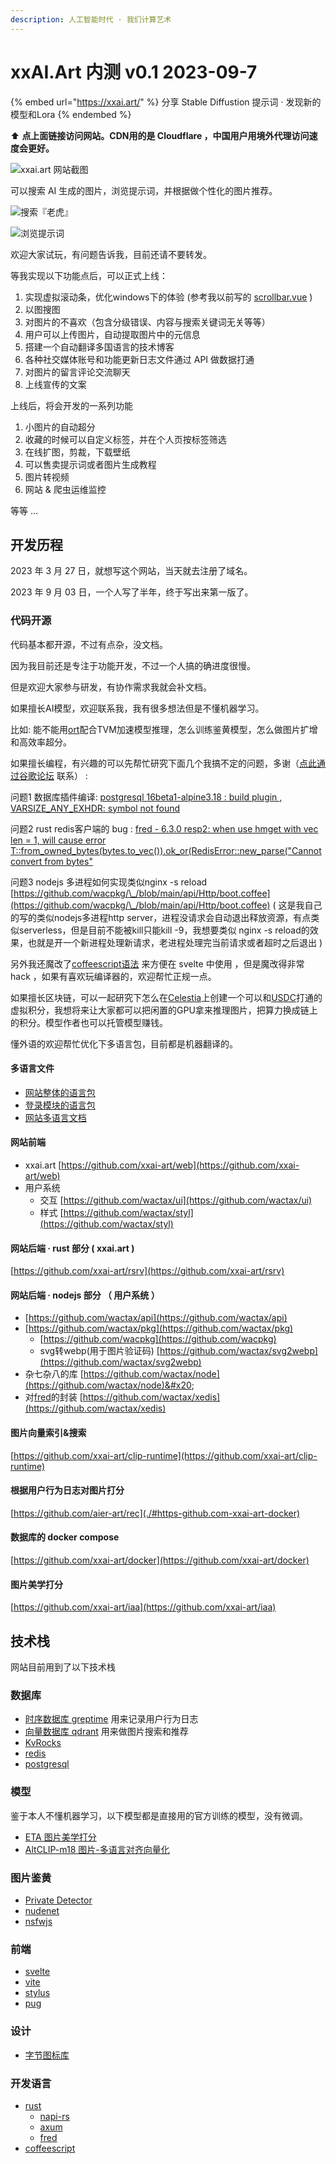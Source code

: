 ```yaml
---
description: 人工智能时代 · 我们计算艺术
---
```


# xxAI.Art 内测 v0.1 2023-09-7

{% embed url="https://xxai.art/" %}
分享 Stable Diffustion 提示词 · 发现新的模型和Lora
{% endembed %}

⬆️ **点上面链接访问网站。CDN用的是 Cloudflare ，中国用户用境外代理访问速度会更好。**

![xxai.art 网站截图](https://i-01.eu.org/2023/09/xw0hXTH.webp)

可以搜索 AI 生成的图片，浏览提示词，并根据做个性化的图片推荐。

![搜索『老虎』](https://i-01.eu.org/2023/09/ALINMve.webp)

![浏览提示词](https://i-01.eu.org/2023/09/p8GS2IL.webp)

欢迎大家试玩，有问题告诉我，目前还请不要转发。

等我实现以下功能点后，可以正式上线：

1. 实现虚拟滚动条，优化windows下的体验 (参考我以前写的 [scrollbar.vue](https://gist.github.com/zew13/a48b41505cbd52afa880435f9c115a25) )
2. 以图搜图
3. 对图片的不喜欢（包含分级错误、内容与搜索关键词无关等等）
4. 用户可以上传图片，自动提取图片中的元信息
5. 搭建一个自动翻译多国语言的技术博客
6. 各种社交媒体账号和功能更新日志文件通过 API 做数据打通
7. 对图片的留言评论交流聊天
8. 上线宣传的文案

上线后，将会开发的一系列功能

1. 小图片的自动超分
2. 收藏的时候可以自定义标签，并在个人页按标签筛选
3. 在线扩图，剪裁，下载壁纸
4. 可以售卖提示词或者图片生成教程
5. 图片转视频
6. 网站 & 爬虫运维监控

等等 ...

## 开发历程

2023 年 3 月 27 日，就想写这个网站，当天就去注册了域名。

2023 年 9 月 03 日，一个人写了半年，终于写出来第一版了。

### 代码开源

代码基本都开源，不过有点杂，没文档。

因为我目前还是专注于功能开发，不过一个人搞的确进度很慢。

但是欢迎大家参与研发，有协作需求我就会补文档。

如果擅长AI模型，欢迎联系我，我有很多想法但是不懂机器学习。

比如: 能不能用[ort](https://github.com/pykeio/ort)配合TVM加速模型推理，怎么训练鉴黄模型，怎么做图片扩增和高效率超分。

如果擅长编程，有兴趣的可以先帮忙研究下面几个我搞不定的问题，多谢（[点此通过谷歌论坛](https://groups.google.com/g/xxai-art) 联系） :

问题1 数据库插件编译: [postgresql 16beta1-alpine3.18 : build plugin , VARSIZE\_ANY\_EXHDR: symbol not found](https://www.spinics.net/lists/pgsql/msg217017.html)

问题2 rust redis客户端的 bug : [fred - 6.3.0 resp2: when use hmget with vec len = 1, will cause error T::from\_owned\_bytes(bytes.to\_vec()).ok\_or(RedisError::new\_parse("Cannot convert from bytes"](https://github.com/aembke/fred.rs/issues/158)

问题3 nodejs 多进程如何实现类似nginx -s reload [https://github.com/wacpkg/\_/blob/main/api/Http/boot.coffee](https://github.com/wacpkg/\_/blob/main/api/Http/boot.coffee) ( 这是我自己的写的类似nodejs多进程http server，进程没请求会自动退出释放资源，有点类似serverless，但是目前不能被kill只能kill -9，我想要类似 nginx -s reload的效果，也就是开一个新进程处理新请求，老进程处理完当前请求或者超时之后退出 )

另外我还魔改了[coffeescript语法](https://github.com/wactax/node/tree/main/coffee\_plus) 来方便在 svelte 中使用 ，但是魔改得非常 hack ，如果有喜欢玩编译器的，欢迎帮忙正规一点。

如果擅长区块链，可以一起研究下怎么在[Celestia](https://learnblockchain.cn/article/6141)上创建一个可以和[USDC](https://twitter.com/CelestiaOrg/status/1663584183460179968)打通的虚拟积分，我想将来让大家都可以把闲置的GPU拿来推理图片，把算力换成链上的积分。模型作者也可以托管模型赚钱。

懂外语的欢迎帮忙优化下多语言包，目前都是机器翻译的。

#### 多语言文件

* [网站整体的语言包](https://github.com/xxai-art/web/tree/main/i18n)
* [登录模块的语言包](https://github.com/wacpkg/user/tree/main/ui.i18n)
* [网站多语言文档](https://github.com/xxai-doc)

#### 网站前端

* xxai.art [https://github.com/xxai-art/web](https://github.com/xxai-art/web)
* 用户系统
  * 交互 [https://github.com/wactax/ui](https://github.com/wactax/ui)
  * 样式 [https://github.com/wactax/styl](https://github.com/wactax/styl)

#### 网站后端 · rust 部分  ( xxai.art )

&#x20;[https://github.com/xxai-art/rsrv](https://github.com/xxai-art/rsrv)

#### 网站后端 · nodejs 部分 （ 用户系统 ）

* [https://github.com/wactax/api](https://github.com/wactax/api)
* [https://github.com/wactax/pkg](https://github.com/wactax/pkg)
  * [https://github.com/wacpkg](https://github.com/wacpkg)
  * svg转webp(用于图片验证码) [https://github.com/wactax/svg2webp](https://github.com/wactax/svg2webp)
* 杂七杂八的库 [https://github.com/wactax/node](https://github.com/wactax/node)&#x20;
* 对[fred](https://crates.io/crates/fred)的封装 [https://github.com/wactax/xedis](https://github.com/wactax/xedis)

#### 图片向量索引&搜索&#x20;

[https://github.com/xxai-art/clip-runtime](https://github.com/xxai-art/clip-runtime)

#### 根据用户行为日志对图片打分&#x20;

[https://github.com/aier-art/rec](./#https-github.com-xxai-art-docker)

#### 数据库的 docker compose

[https://github.com/xxai-art/docker](https://github.com/xxai-art/docker)

#### 图片美学打分

[https://github.com/xxai-art/iaa](https://github.com/xxai-art/iaa)

## 技术栈

网站目前用到了以下技术栈

### 数据库

* [时序数据库 greptime](https://greptime.com) 用来记录用户行为日志
* [向量数据库 qdrant](https://qdrant.tech) 用来做图片搜索和推荐
* [KvRocks](https://kvrocks.apache.org)
* [redis](https://redis.io)
* [postgresql](https://www.postgresql.org)

### 模型

鉴于本人不懂机器学习，以下模型都是直接用的官方训练的模型，没有微调。

* [ETA 图片美学打分](https://github.com/woshidandan/Image-Aesthetics-Assessment/blob/main/README\_CN.md)
* [AltCLIP-m18 图片-多语言对齐向量化](https://github.com/FlagAI-Open/FlagAI/blob/master/examples/AltCLIP-m18/README.md)

### 图片鉴黄

* [Private Detector](https://github.com/bumble-tech/private-detector)
* [nudenet](https://github.com/vladmandic/nudenet)
* [nsfwjs](https://github.com/infinitered/nsfwjs)

### 前端

* [svelte](https://svelte.dev)
* [vite](https://vitejs.dev)
* [stylus](https://stylus-lang.com)
* [pug](https://pugjs.org)

### 设计

* [字节图标库](https://iconpark.oceanengine.com/official)

### 开发语言

* [rust](https://www.rust-lang.org)
  * [napi-rs](https://napi.rs/)
  * [axum](https://github.com/tokio-rs/axum)
  * [fred](https://crates.io/crates/fred)
* [coffeescript](https://coffeescript.org)

